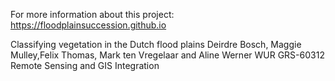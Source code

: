 For more information about this project: https://floodplainsuccession.github.io

Classifying vegetation in the Dutch flood plains
Deirdre Bosch, Maggie Mulley,Felix Thomas, Mark ten Vregelaar and Aline Werner
WUR GRS-60312 Remote Sensing and GIS Integration
